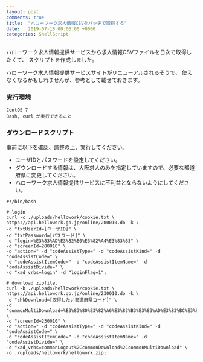 ```yaml
---
layout: post
comments: true
title:  "ハローワーク求人情報CSVをバッチで取得する"
date:   2019-07-18 00:00:00 +0000
categories: ShellScript
---
```

ハローワーク求人情報提供サービスから求人情報CSVファイルを日次で取得したくて、
スクリプトを作成しました。

ハローワーク求人情報提供サービスサイトがリニューアルされるそうで、
使えなくなるかもしれませんが、参考として載せておきます。

### 実行環境

```
CentOS 7
Bash, curl が実行できること
```

### ダウンロードスクリプト

事前に以下を確認、調整の上、実行してください。

- ユーザIDとパスワードを設定してください。
- ダウンロードする情報は、大阪求人のみを指定していますので、必要な都道府県に変更してください。
- ハローワーク求人情報提供サービスに不利益とならないようにしてください。

```shellscript
#!/bin/bash

# login
curl -c ./uploads/hellowork/cookie.txt \
https://api.hellowork.go.jp/online/200010.do -k \
-d "txtUserId=[ユーザID]" \
-d "txtPassword=[パスワード]" \
-d "login=%E3%83%AD%E3%82%B0%E3%82%A4%E3%83%B3" \
-d "screenId=200010" \
-d "action=" -d "codeAssistType=" -d "codeAssistKind=" -d "codeAssistCode=" \
-d "codeAssistItemCode=" -d "codeAssistItemName=" -d "codeAssistDivide=" \
-d "xad_vrbs=login" -d "loginFlag=1";

# download zipfile.
curl -b ./uploads/hellowork/cookie.txt \
https://api.hellowork.go.jp/online/230010.do -k \
-d "chkDownload=[取得したい都道府県コード]" \
-d "commonMultiDownload=%E3%83%80%E3%82%A6%E3%83%B3%E3%83%AD%E3%83%BC%E3%83%89" \
-d "screenId=230010" \
-d "action=" -d "codeAssistType=" -d "codeAssistKind=" -d "codeAssistCode=" \
-d "codeAssistItemCode=" -d "codeAssistItemName=" -d "codeAssistDivide=" \
-d "xad_vrbs=commonLogout%2CcommonDownload%2CcommonMultiDownload" \
-o ./uploads/hellowork/hellowork.zip;
```